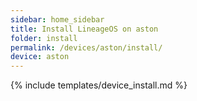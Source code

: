 ```yaml
---
sidebar: home_sidebar
title: Install LineageOS on aston
folder: install
permalink: /devices/aston/install/
device: aston
---
```

{% include templates/device_install.md %}
